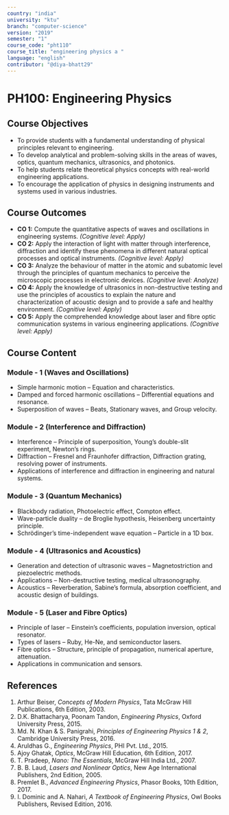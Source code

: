 ```yaml
---
country: "india"
university: "ktu"
branch: "computer-science"
version: "2019"
semester: "1"
course_code: "pht110"
course_title: "engineering physics a "
language: "english"
contributor: "@diya-bhatt29"
---
```


# PH100: Engineering Physics

## Course Objectives
* To provide students with a fundamental understanding of physical principles relevant to engineering.
* To develop analytical and problem-solving skills in the areas of waves, optics, quantum mechanics, ultrasonics, and photonics.
* To help students relate theoretical physics concepts with real-world engineering applications.
* To encourage the application of physics in designing instruments and systems used in various industries.

## Course Outcomes
* **CO 1:** Compute the quantitative aspects of waves and oscillations in engineering systems. *(Cognitive level: Apply)*
* **CO 2:** Apply the interaction of light with matter through interference, diffraction and identify these phenomena in different natural optical processes and optical instruments. *(Cognitive level: Apply)*
* **CO 3:** Analyze the behaviour of matter in the atomic and subatomic level through the principles of quantum mechanics to perceive the microscopic processes in electronic devices. *(Cognitive level: Analyze)*
* **CO 4:** Apply the knowledge of ultrasonics in non-destructive testing and use the principles of acoustics to explain the nature and characterization of acoustic design and to provide a safe and healthy environment. *(Cognitive level: Apply)*
* **CO 5:** Apply the comprehended knowledge about laser and fibre optic communication systems in various engineering applications. *(Cognitive level: Apply)*

## Course Content

### Module - 1 (Waves and Oscillations)
* Simple harmonic motion – Equation and characteristics.
* Damped and forced harmonic oscillations – Differential equations and resonance.
* Superposition of waves – Beats, Stationary waves, and Group velocity.

### Module - 2 (Interference and Diffraction)
* Interference – Principle of superposition, Young’s double-slit experiment, Newton’s rings.
* Diffraction – Fresnel and Fraunhofer diffraction, Diffraction grating, resolving power of instruments.
* Applications of interference and diffraction in engineering and natural systems.

### Module - 3 (Quantum Mechanics)
* Blackbody radiation, Photoelectric effect, Compton effect.
* Wave-particle duality – de Broglie hypothesis, Heisenberg uncertainty principle.
* Schrödinger’s time-independent wave equation – Particle in a 1D box.

### Module - 4 (Ultrasonics and Acoustics)
* Generation and detection of ultrasonic waves – Magnetostriction and piezoelectric methods.
* Applications – Non-destructive testing, medical ultrasonography.
* Acoustics – Reverberation, Sabine’s formula, absorption coefficient, and acoustic design of buildings.

### Module - 5 (Laser and Fibre Optics)
* Principle of laser – Einstein’s coefficients, population inversion, optical resonator.
* Types of lasers – Ruby, He-Ne, and semiconductor lasers.
* Fibre optics – Structure, principle of propagation, numerical aperture, attenuation.
* Applications in communication and sensors.

## References
1. Arthur Beiser, *Concepts of Modern Physics*, Tata McGraw Hill Publications, 6th Edition, 2003.  
2. D.K. Bhattacharya, Poonam Tandon, *Engineering Physics*, Oxford University Press, 2015.  
3. Md. N. Khan & S. Panigrahi, *Principles of Engineering Physics 1 & 2*, Cambridge University Press, 2016.  
4. Aruldhas G., *Engineering Physics*, PHI Pvt. Ltd., 2015.  
5. Ajoy Ghatak, *Optics*, McGraw Hill Education, 6th Edition, 2017.  
6. T. Pradeep, *Nano: The Essentials*, McGraw Hill India Ltd., 2007.  
7. B. B. Laud, *Lasers and Nonlinear Optics*, New Age International Publishers, 2nd Edition, 2005.  
8. Premlet B., *Advanced Engineering Physics*, Phasor Books, 10th Edition, 2017.  
9. I. Dominic and A. Nahari, *A Textbook of Engineering Physics*, Owl Books Publishers, Revised Edition, 2016.
